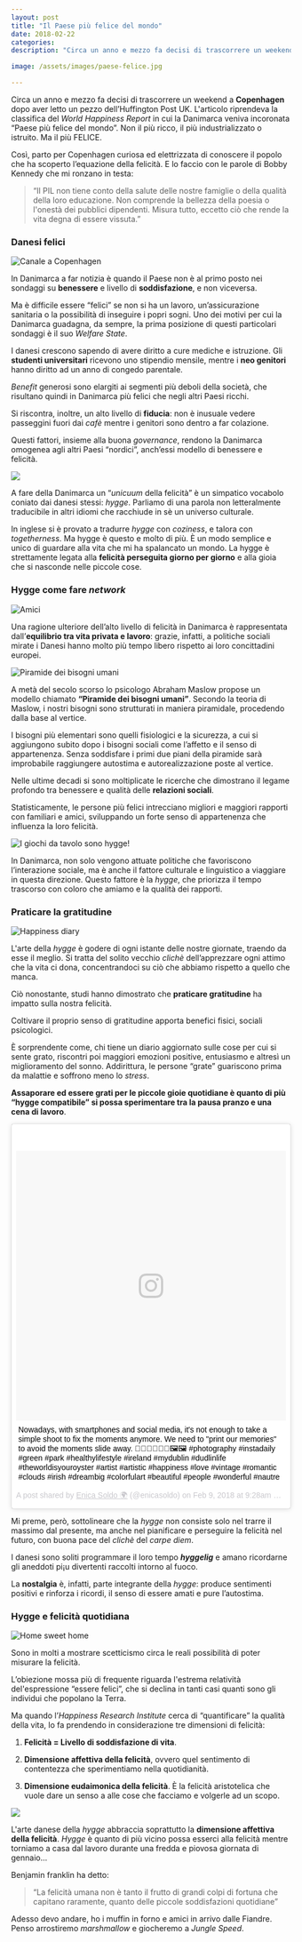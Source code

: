```yaml
---
layout: post
title: "Il Paese più felice del mondo"
date: 2018-02-22
categories:
description: "Circa un anno e mezzo fa decisi di trascorrere un weekend a Copenhagen dopo aver letto un pezzo dell’Huffington Post UK. L'articolo riprendeva la classifica del World Happiness Report in cui  la Danimarca  veniva incoronata “Paese più felice del mondo”. Non il più ricco, il più industrializzato o istruito. Ma il più felice."

image: /assets/images/paese-felice.jpg

---
```

Circa un anno e mezzo fa decisi di trascorrere un weekend a **Copenhagen** dopo aver letto un pezzo dell’Huffington Post UK. L'articolo riprendeva la classifica del _World Happiness Report_ in cui  la Danimarca  veniva incoronata “Paese più felice del mondo”. Non il più ricco, il più industrializzato o istruito. Ma il più FELICE.

Così, parto per Copenhagen curiosa ed elettrizzata di conoscere il popolo che ha scoperto l’equazione della felicità. E lo faccio con le parole di Bobby Kennedy che mi ronzano in testa:

>“Il PIL non tiene conto della salute delle nostre famiglie o della qualità della loro educazione. Non comprende la bellezza della poesia o l'onestà dei pubblici dipendenti.  Misura tutto, eccetto ciò che rende la vita degna di essere vissuta.”

### Danesi felici

![Canale a Copenhagen](/assets/images/danesi-felici.jpg)

In Danimarca a far notizia è quando il Paese non è al primo posto nei sondaggi su **benessere** e livello di **soddisfazione**, e non viceversa.  


Ma è difficile essere “felici” se non si ha un lavoro, un’assicurazione sanitaria o la possibilità di inseguire i popri sogni. Uno dei motivi per cui la Danimarca guadagna, da sempre, la prima posizione di questi particolari sondaggi è il suo _Welfare State_.

I danesi crescono sapendo di avere diritto a cure mediche e istruzione. Gli **studenti universitari** ricevono uno stipendio mensile, mentre i **neo genitori** hanno diritto ad un anno di congedo parentale.   


_Benefit_ generosi sono elargiti ai segmenti più deboli della società, che risultano quindi in Danimarca più felici che negli altri Paesi ricchi.  


Si riscontra, inoltre, un alto livello di **fiducia**: non è inusuale vedere passeggini fuori dai _cafè_ mentre i genitori sono dentro a far colazione.

Questi fattori, insieme alla buona _governance_, rendono la Danimarca omogenea agli altri Paesi “nordici”, anch’essi modello di benessere e felicità.

![](/assets/images/fireplace.jpg)

A fare della Danimarca un “_unicuum_ della felicità” è un simpatico vocabolo coniato dai danesi stessi: _hygge_.
Parliamo di una parola non letteralmente traducibile in altri idiomi che racchiude in sè un universo culturale.  


In inglese si è provato a tradurre _hygge_ con _coziness_, e talora con _togetherness_. Ma hygge è questo e molto di più. È un modo semplice e unico di guardare alla vita che mi ha spalancato un mondo.
La hygge è strettamente legata alla **felicità perseguita giorno per giorno** e alla gioia che si nasconde nelle piccole cose.

### Hygge come fare _network_

![Amici](/assets/images/hygge-friends.jpg)

Una ragione ulteriore dell’alto livello di felicità in Danimarca è rappresentata dall’**equilibrio tra vita privata e lavoro**: grazie, infatti, a politiche sociali mirate i Danesi hanno molto più tempo libero rispetto ai loro concittadini europei.

![Piramide dei bisogni umani](/assets/images/priramide-maslow.jpg)

A metà del secolo scorso lo psicologo Abraham Maslow propose un modello chiamato **“Piramide dei bisogni umani”**.
Secondo la teoria di Maslow, i nostri bisogni sono strutturati in maniera piramidale, procedendo dalla base al vertice.   

I bisogni più elementari sono quelli fisiologici e la sicurezza, a cui si aggiungono subito dopo i bisogni sociali come l’affetto e il senso di appartenenza. Senza soddisfare i primi due piani della piramide sarà improbabile raggiungere autostima  e autorealizzazione poste al vertice.

Nelle ultime decadi si sono moltiplicate le ricerche che dimostrano il legame profondo tra benessere e qualità delle **relazioni sociali**.


Statisticamente, le persone più felici intrecciano migliori e maggiori rapporti con familiari e amici, sviluppando un forte senso di appartenenza che influenza la loro felicità.

![I giochi da tavolo sono _hygge_!](/assets/images/board-games.jpg)

In Danimarca, non solo vengono attuate politiche che favoriscono l’interazione sociale, ma è anche il fattore culturale e linguistico a viaggiare in questa direzione. Questo fattore è la _hygge_, che priorizza il tempo trascorso con coloro che amiamo e la qualità dei rapporti.

### Praticare la gratitudine

![Happiness diary](/assets/images/happiness-diary.jpg)

L'arte della _hygge_ è godere di ogni istante delle nostre giornate, traendo da esse il meglio. Si tratta del solito vecchio _clichè_ dell’apprezzare ogni attimo che la vita ci dona, concentrandoci su ciò che abbiamo rispetto a quello che manca.

Ciò nonostante, studi hanno dimostrato che **praticare gratitudine** ha impatto sulla nostra felicità.

Coltivare il proprio senso di gratitudine apporta benefici fisici, sociali  psicologici.   

È sorprendente come, chi tiene un diario aggiornato sulle cose per cui si sente grato, riscontri poi maggiori emozioni positive, entusiasmo e altresì un miglioramento del sonno. Addirittura, le persone “grate” guariscono prima da malattie e soffrono meno lo _stress_.

 **Assaporare ed essere grati per le piccole gioie quotidiane è quanto di più “hygge compatibile” si possa sperimentare tra la pausa pranzo e una cena di lavoro**.

 <blockquote class="instagram-media" data-instgrm-captioned data-instgrm-permalink="https://www.instagram.com/p/Be-_2x_DA93/" data-instgrm-version="8" style=" background:#FFF; border:0; border-radius:3px; box-shadow:0 0 1px 0 rgba(0,0,0,0.5),0 1px 10px 0 rgba(0,0,0,0.15); margin: 1px; max-width:658px; padding:0; width:99.375%; width:-webkit-calc(100% - 2px); width:calc(100% - 2px);"><div style="padding:8px;"> <div style=" background:#F8F8F8; line-height:0; margin-top:40px; padding:50.0% 0; text-align:center; width:100%;"> <div style=" background:url(data:image/png;base64,iVBORw0KGgoAAAANSUhEUgAAACwAAAAsCAMAAAApWqozAAAABGdBTUEAALGPC/xhBQAAAAFzUkdCAK7OHOkAAAAMUExURczMzPf399fX1+bm5mzY9AMAAADiSURBVDjLvZXbEsMgCES5/P8/t9FuRVCRmU73JWlzosgSIIZURCjo/ad+EQJJB4Hv8BFt+IDpQoCx1wjOSBFhh2XssxEIYn3ulI/6MNReE07UIWJEv8UEOWDS88LY97kqyTliJKKtuYBbruAyVh5wOHiXmpi5we58Ek028czwyuQdLKPG1Bkb4NnM+VeAnfHqn1k4+GPT6uGQcvu2h2OVuIf/gWUFyy8OWEpdyZSa3aVCqpVoVvzZZ2VTnn2wU8qzVjDDetO90GSy9mVLqtgYSy231MxrY6I2gGqjrTY0L8fxCxfCBbhWrsYYAAAAAElFTkSuQmCC); display:block; height:44px; margin:0 auto -44px; position:relative; top:-22px; width:44px;"></div></div> <p style=" margin:8px 0 0 0; padding:0 4px;"> <a href="https://www.instagram.com/p/Be-_2x_DA93/" style=" color:#000; font-family:Arial,sans-serif; font-size:14px; font-style:normal; font-weight:normal; line-height:17px; text-decoration:none; word-wrap:break-word;" target="_blank">Nowadays, with smartphones and social media, it&#39;s not enough to take a simple shoot to fix the moments anymore. We need to &#34;print our memories&#34; to avoid the moments slide away. 📸📸📠📠🎨🎨🖼️🖼️ #photography #instadaily #green #park #healthylifestyle #ireland #mydublin #dudlinlife #theworldisyouroyster #artist #artistic #happiness #love #vintage #romantic #clouds #irish #dreambig #colorfulart #beautiful #people #wonderful #nautre</a></p> <p style=" color:#c9c8cd; font-family:Arial,sans-serif; font-size:14px; line-height:17px; margin-bottom:0; margin-top:8px; overflow:hidden; padding:8px 0 7px; text-align:center; text-overflow:ellipsis; white-space:nowrap;">A post shared by <a href="https://www.instagram.com/enicasoldo/" style=" color:#c9c8cd; font-family:Arial,sans-serif; font-size:14px; font-style:normal; font-weight:normal; line-height:17px;" target="_blank"> Enica Soldo 🌍</a> (@enicasoldo) on <time style=" font-family:Arial,sans-serif; font-size:14px; line-height:17px;" datetime="2018-02-09T17:28:58+00:00">Feb 9, 2018 at 9:28am PST</time></p></div></blockquote> <script async defer src="//www.instagram.com/embed.js"></script>

Mi preme, però, sottolineare che la _hygge_ non consiste solo nel trarre il massimo dal presente, ma anche nel pianificare e perseguire la felicità nel futuro, con buona pace del _clichè_ del _carpe diem_.   

I danesi sono soliti programmare il loro tempo _**hyggelig**_ e amano ricordarne gli aneddoti pi¡u divertenti raccolti intorno al fuoco.  


La **nostalgia** è, infatti, parte integrante della _hygge_: produce sentimenti positivi e rinforza i ricordi, il senso di essere amati e pure l’autostima.

### Hygge e felicità quotidiana

![Home sweet home](/assets/images/home-sweet-home.jpg)

Sono in molti a mostrare scetticismo circa le reali possibilità di poter misurare la felicità.   


L’obiezione mossa  più di frequente riguarda l'estrema relatività del'espressione “essere felici”, che si declina in tanti casi quanti sono gli individui che popolano la Terra.  


Ma quando l’_Happiness Research Institute_ cerca di “quantificare” la qualità della vita, lo fa prendendo in considerazione tre dimensioni di felicità:

1. **Felicità = Livello di soddisfazione di vita**.

2. **Dimensione affettiva della felicità**, ovvero quel sentimento di contentezza che sperimentiamo nella quotidianità.

3. **Dimensione eudaimonica della felicità**. È la felicità aristotelica che vuole dare un senso a alle cose che facciamo e volgerle ad un scopo.

![](/assets/images/feet.jpg)

L'arte danese della _hygge_ abbraccia soprattutto la **dimensione affettiva della felicità**. _Hygge_ è quanto di più vicino possa esserci alla felicità mentre torniamo a casa dal lavoro durante una fredda e piovosa giornata di gennaio...

Benjamin franklin ha detto:

> “La felicità umana non è tanto il frutto di grandi colpi di fortuna che capitano raramente, quanto delle piccole soddisfazioni quotidiane”

Adesso devo andare, ho i muffin in forno e amici in arrivo dalle Fiandre. Penso arrostiremo _marshmallow_ e giocheremo a _Jungle Speed_.
